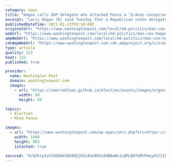 ```yaml
---
category: news
title: "Hogan calls GOP delegate who attacked Pence a ‘Q-Anon conspiracy theorist’"
excerpt: "Larry Hogan (R) said Tuesday that a Republican state delegate who organized buses to the #stopthesteal rally in Washington — and called Vice President Pence a traitor during the breach of the Capitol — was a “Q-Anon conspiracy theorist."
publishedDateTime: 2021-01-13T03:58:00Z
originalUrl: "https://www.washingtonpost.com/local/md-politics/dan-cox-hogan-qanon/2021/01/12/7d9a3fb8-550d-11eb-a817-e5e7f8a406d6_story.html"
webUrl: "https://www.washingtonpost.com/local/md-politics/dan-cox-hogan-qanon/2021/01/12/7d9a3fb8-550d-11eb-a817-e5e7f8a406d6_story.html"
ampWebUrl: "https://www.washingtonpost.com/local/md-politics/dan-cox-hogan-qanon/2021/01/12/7d9a3fb8-550d-11eb-a817-e5e7f8a406d6_story.html?outputType=amp"
cdnAmpWebUrl: "https://www-washingtonpost-com.cdn.ampproject.org/c/s/www.washingtonpost.com/local/md-politics/dan-cox-hogan-qanon/2021/01/12/7d9a3fb8-550d-11eb-a817-e5e7f8a406d6_story.html?outputType=amp"
type: article
quality: 123
heat: 123
published: true

provider:
  name: Washington Post
  domain: washingtonpost.com
  images:
    - url: "https://smartableai.github.io/election/assets/images/organizations/washingtonpost.com-50x50.jpg"
      width: 50
      height: 50

topics:
  - Election
  - Mike Pence

images:
  - url: "https://www.washingtonpost.com/wp-apps/imrs.php?src=https://arc-anglerfish-washpost-prod-washpost.s3.amazonaws.com/public/YKBUGEEW5UI6VB5DELJSII2WGY.jpg&w=1440"
    width: 1440
    height: 983
    isCached: true

secured: "4/6Zhsp3zkfGOOAk5EK06EjHILBoU4R2s84BBwWv1c8PLBXfdRhPmey01tIIQsiao02qkUW2d2ZGB2XP/Tafc9PC8STSiiMyYB6LTbQqsCFCIiEl5q/hyaSgYGcJ6PLGYxGH6XcsnyNFS8c/H1fsPRlhWmv6UIsdO/F4AbrpXd1s4k1rHiTA9w3Yaa/aB98E2+lAJX1MT/BN1NanEw8VIOLGkVffYtfbieHzZrHv9Cq54erww7QXCs3aA1GBXIdsoCWQlhYi+veo/YL1hMTWHgOrFzNieVC4RPuh0nQgACjdtRyx2u5D2Rd6V6s7m8Sq9OkbZKgUnxQhkWkp5fT1saAX3tKNeVgnKk48PSJufmQ=;lbq8YWYmHdZy8e/wJCL/Eg=="
---
```


